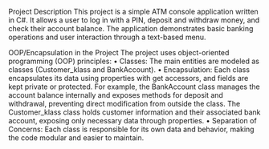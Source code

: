 Project Description
This project is a simple ATM console application written in C#. It allows a user to log in with a PIN, deposit and withdraw money, and check their account balance. The application demonstrates basic banking operations and user interaction through a text-based menu.


OOP/Encapsulation in the Project
The project uses object-oriented programming (OOP) principles:
•	Classes: The main entities are modeled as classes (Customer_klass and BankAccount).
•	Encapsulation: Each class encapsulates its data using properties with get accessors, and fields are kept private or protected. For example, the BankAccount class manages the account balance internally and exposes methods for deposit and withdrawal, preventing direct modification from outside the class. The Customer_klass class holds customer information and their associated bank account, exposing only necessary data through properties.
•	Separation of Concerns: Each class is responsible for its own data and behavior, making the code modular and easier to maintain.
